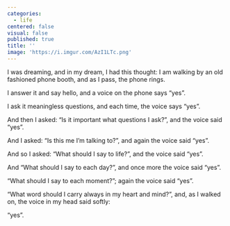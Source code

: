 ```yaml
---
categories:
  - life
centered: false
visual: false
published: true
title: ''
image: 'https://i.imgur.com/AzI1LTc.png'
---
```

I was dreaming, and in my dream,
I had this thought: I am walking by 
an old fashioned phone booth,
and as I pass, the phone rings.

I answer it and say hello,
and a voice on the phone says “yes”.

I ask it meaningless questions,
and each time, the voice says “yes”.

And then I asked:
“Is it important what questions I ask?”,
and the voice said “yes”.

And I asked: 
“Is this me I’m talking to?”,
and again the voice said “yes”.

And so I asked: 
“What should I say to life?”,
and the voice said “yes”.

And 
“What should I say to each day?”,
and once more the voice said “yes”.

“What should I say to each moment?”;
again the voice said “yes”.

“What word should I carry always 
in my heart and mind?”,
and, as I walked on,
the voice in my head said softly:

“yes”.
